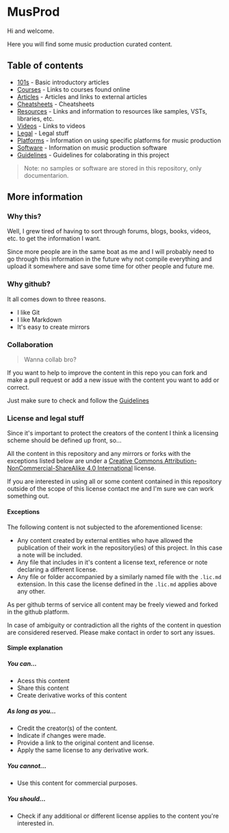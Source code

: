 # MusProd

Hi and welcome.

Here you will find some music production curated content.

## Table of contents
  * [101s](101s.md) - Basic introductory articles
  * [Courses](courses.md) - Links to courses found online
  * [Articles](articles.md) - Articles and links to external articles
  * [Cheatsheets](cheatsheets.md) - Cheatsheets
  * [Resources](resources.md) - Links and information to resources like samples, VSTs, libraries, etc.
  * [Videos](videos.md) - Links to videos
  * [Legal](legal.md) - Legal stuff
  * [Platforms](platforms.md) - Information on using specific platforms for music production
  * [Software](software.md) - Information on music production software
  * [Guidelines](guidelines.md) - Guidelines for colaborating in this project

> Note: no samples or software are stored in this repository, only documentarion.

## More information

### Why this?

Well, I grew tired of having to sort through forums, blogs, books, videos, etc. to get the information I want.

Since more people are in the same boat as me and I will probably need to go through this information in the future why not compile everything and upload it somewhere and save some time for other people and future me. 

### Why github?

It all comes down to three reasons.

  * I like Git
  * I like Markdown
  * It's easy to create mirrors

### Collaboration

> Wanna collab bro?

If you want to help to improve the content in this repo you can fork and make a pull request or add a new issue with the content you want to add or correct.

Just make sure to check and follow the [Guidelines](guidelines.md)

### License and legal stuff

Since it's important to protect the creators of the content I think a licensing scheme should be defined up front, so...

All the content in this repository and any mirrors or forks with the exceptions listed below are under a [Creative Commons Attribution-NonCommercial-ShareAlike 4.0 International](http://creativecommons.org/licenses/by-nc-sa/4.0/) license.

If you are interested in using all or some content contained in this repository outside of the scope of this license contact me and I'm sure we can work something out.

#### Exceptions

The following content is not subjected to the aforementioned license:

  * Any content created by external entities who have allowed the publication of their work in the repository(ies) of this project. In this case a note will be included.
  * Any file that includes in it's content a license text, reference or note declaring a different license.
  * Any file or folder accompanied by a similarly named file with the `.lic.md` extension. In this case the license defined in the `.lic.md` applies above any other.

As per github terms of service all content may be freely viewed and forked in the github platform.

In case of ambiguity or contradiction all the rights of the content in question are considered reserved. Please make contact in order to sort any issues.

#### Simple explanation

##### You can...

  * Acess this content
  * Share this content
  * Create derivative works of this content

##### As long as you...

  * Credit the creator(s) of the content.
  * Indicate if changes were made.
  * Provide a link to the original content and license.
  * Apply the same license to any derivative work.

##### You cannot...

  * Use this content for commercial purposes.

##### You should...

  * Check if any additional or different license applies to the content you're interested in.
